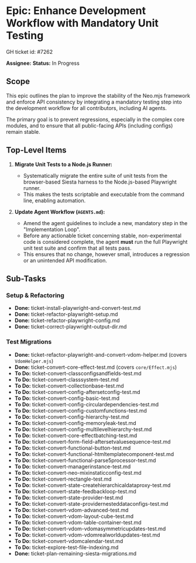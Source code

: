 # Epic: Enhance Development Workflow with Mandatory Unit Testing

GH ticket id: #7262

**Assignee:**
**Status:** In Progress

## Scope

This epic outlines the plan to improve the stability of the Neo.mjs framework and enforce API consistency by integrating a mandatory testing step into the development workflow for all contributors, including AI agents.

The primary goal is to prevent regressions, especially in the complex core modules, and to ensure that all public-facing APIs (including configs) remain stable.

## Top-Level Items

1.  **Migrate Unit Tests to a Node.js Runner:**
    *   Systematically migrate the entire suite of unit tests from the browser-based Siesta harness to the Node.js-based Playwright runner.
    *   This makes the tests scriptable and executable from the command line, enabling automation.

2.  **Update Agent Workflow (`AGENTS.md`):**
    *   Amend the agent guidelines to include a new, mandatory step in the "Implementation Loop".
    *   Before any actionable ticket concerning stable, non-experimental code is considered complete, the agent **must** run the full Playwright unit test suite and confirm that all tests pass.
    *   This ensures that no change, however small, introduces a regression or an unintended API modification.

## Sub-Tasks

### Setup & Refactoring
- **Done:** ticket-install-playwright-and-convert-test.md
- **Done:** ticket-refactor-playwright-setup.md
- **Done:** ticket-refactor-playwright-config.md
- **Done:** ticket-correct-playwright-output-dir.md

### Test Migrations
- **Done:** ticket-refactor-playwright-and-convert-vdom-helper.md (covers `VdomHelper.mjs`)
- **Done:** ticket-convert-core-effect-test.md (covers `core/Effect.mjs`)
- **To Do:** ticket-convert-classconfigsandfields-test.md
- **To Do:** ticket-convert-classsystem-test.md
- **To Do:** ticket-convert-collectionbase-test.md
- **To Do:** ticket-convert-config-aftersetconfig-test.md
- **To Do:** ticket-convert-config-basic-test.md
- **To Do:** ticket-convert-config-circulardependencies-test.md
- **To Do:** ticket-convert-config-customfunctions-test.md
- **To Do:** ticket-convert-config-hierarchy-test.md
- **To Do:** ticket-convert-config-memoryleak-test.md
- **To Do:** ticket-convert-config-multilevelhierarchy-test.md
- **To Do:** ticket-convert-core-effectbatching-test.md
- **To Do:** ticket-convert-form-field-aftersetvaluesequence-test.md
- **To Do:** ticket-convert-functional-button-test.md
- **To Do:** ticket-convert-functional-htmltemplatecomponent-test.md
- **To Do:** ticket-convert-functional-parse5processor-test.md
- **To Do:** ticket-convert-managerinstance-test.md
- **To Do:** ticket-convert-neo-mixinstaticconfig-test.md
- **To Do:** ticket-convert-rectangle-test.md
- **To Do:** ticket-convert-state-createhierarchicaldataproxy-test.md
- **To Do:** ticket-convert-state-feedbackloop-test.md
- **To Do:** ticket-convert-state-provider-test.md
- **To Do:** ticket-convert-state-providernesteddataconfigs-test.md
- **To Do:** ticket-convert-vdom-advanced-test.md
- **To Do:** ticket-convert-vdom-layout-cube-test.md
- **To Do:** ticket-convert-vdom-table-container-test.md
- **To Do:** ticket-convert-vdom-vdomasymmetricupdates-test.md
- **To Do:** ticket-convert-vdom-vdomrealworldupdates-test.md
- **To Do:** ticket-convert-vdomcalendar-test.md
- **To Do:** ticket-explore-test-file-indexing.md
- **Done:** ticket-plan-remaining-siesta-migrations.md
